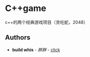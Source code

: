 
# C++game
 
c++的两个经典游戏项目（贪吃蛇，2048）

## Authors
 
* **build whis** - *胖胖* - [click](https://github.com/ZhouJun2303)
 

